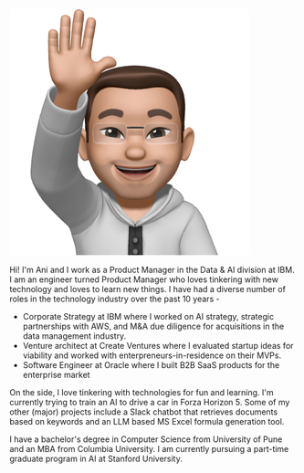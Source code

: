 ![](images/anij-memoji.png)

Hi! I'm Ani and I work as a Product Manager in the Data & AI division at IBM. I am an engineer turned Product Manager who loves tinkering with new technology and loves to learn new things.
I have had a diverse number of roles in the technology industry over the past 10 years - 
- Corporate Strategy at IBM where I worked on AI strategy, strategic partnerships with AWS, and M&A due diligence for acquisitions in the data management industry.
- Venture architect at Create Ventures where I evaluated startup ideas for viability and worked with enterpreneurs-in-residence on their MVPs.
- Software Engineer at Oracle where I built B2B SaaS products for the enterprise market

On the side, I love tinkering with technologies for fun and learning. I'm currently trying to train an AI to drive a car in Forza Horizon 5. Some of my other (major) projects include a Slack chatbot that retrieves documents based on keywords and an LLM based MS Excel formula generation tool.

I have a bachelor's degree in Computer Science from University of Pune and an MBA from Columbia University. I am currently pursuing a part-time graduate program in AI at Stanford University.